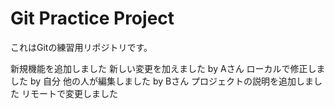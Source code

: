 # Git Practice Project
これはGitの練習用リポジトリです。

新規機能を追加しました
新しい変更を加えました by Aさん
ローカルで修正しました by 自分
他の人が編集しました by Bさん
プロジェクトの説明を追加しました
リモートで変更しました
